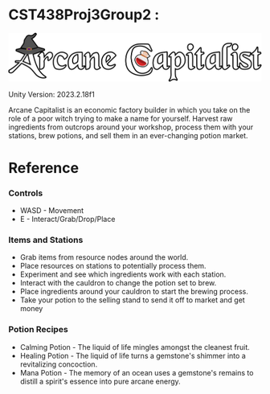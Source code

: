# CST438Proj3Group2 :

![Arcane Capitalist Title](https://github.com/Af0n/CST438Proj3Group2/blob/main/Assets/Sprites/UI/ArcaneCaptialistBlackWhite.png)

Unity Version: 2023.2.18f1

Arcane Capitalist is an economic factory builder in which you take on the role of a poor witch trying to make a name for yourself. 
Harvest raw ingredients from outcrops around your workshop, process them with your stations, brew potions, and sell them in an ever-changing potion market.

# Reference
### Controls
- WASD - Movement
- E - Interact/Grab/Drop/Place

### Items and Stations
- Grab items from resource nodes around the world.
- Place resources on stations to potentially process them.
- Experiment and see which ingredients work with each station.
- Interact with the cauldron to change the potion set to brew.
- Place ingredients around your cauldron to start the brewing process.
- Take your potion to the selling stand to send it off to market and get money

### Potion Recipes
- Calming Potion - The liquid of life mingles amongst the cleanest fruit.
- Healing Potion - The liquid of life turns a gemstone's shimmer into a revitalizing concoction.
- Mana Potion - The memory of an ocean uses a gemstone's remains to distill a spirit's essence into pure arcane energy.
